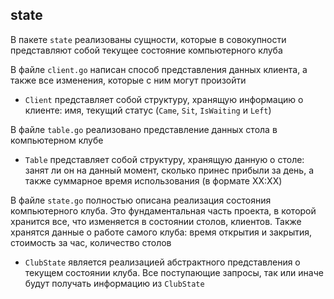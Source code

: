 ## state

В пакете `state` реализованы сущности, которые в совокупности
представляют собой текущее состояние компьютерного клуба

В файле `client.go` написан способ представления 
данных клиента, а также все изменения, которые с ним могут произойти

- `Client` представляет собой структуру, хранящую информацию о клиенте: имя,
текущий статус (`Came`, `Sit`, `IsWaiting` и `Left`)

В файле `table.go` реализовано представление данных стола в компьютерном клубе

- `Table` представляет собой структуру, хранящую данную о столе: занят ли он на данный момент,
сколько принес прибыли за день, а также суммарное время использования (в формате XX:XX)

В файле `state.go` полностью описана реализация состояния компьютерного клуба. Это фундаментальная часть проекта,
в которой хранится все, что изменяется в состоянии столов, клиентов. Также хранятся данные о работе самого клуба:
время открытия и закрытия, стоимость за час, количество столов

- `ClubState` является реализацией абстрактного представления о текущем состоянии клуба. Все поступающие запросы, 
так или иначе будут получать информацию из `ClubState`